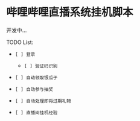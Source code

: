 # 哔哩哔哩直播系统挂机脚本

开发中...

TODO List:

- `[ ] 登录`

    - `[ ] 验证码识别`

- `[ ] 自动领取银瓜子`

- `[ ] 自动参与抽奖`

- `[ ] 自动处理即将过期礼物`

- `[ ] 直播间挂机经验` 